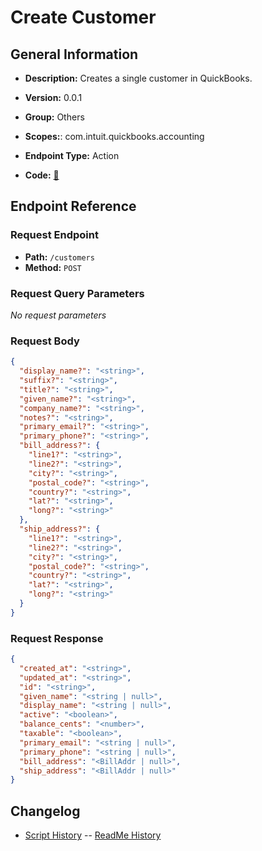 # Create Customer

## General Information

- **Description:** Creates a single customer in QuickBooks.

- **Version:** 0.0.1
- **Group:** Others
- **Scopes:**: com.intuit.quickbooks.accounting
- **Endpoint Type:** Action
- **Code:** [🔗](https://github.com/NangoHQ/integration-templates/tree/main/integrations/quickbooks-sandbox/actions/create-customer.ts)

## Endpoint Reference

### Request Endpoint

- **Path:** `/customers`
- **Method:** `POST`

### Request Query Parameters

_No request parameters_

### Request Body

```json
{
  "display_name?": "<string>",
  "suffix?": "<string>",
  "title?": "<string>",
  "given_name?": "<string>",
  "company_name?": "<string>",
  "notes?": "<string>",
  "primary_email?": "<string>",
  "primary_phone?": "<string>",
  "bill_address?": {
    "line1?": "<string>",
    "line2?": "<string>",
    "city?": "<string>",
    "postal_code?": "<string>",
    "country?": "<string>",
    "lat?": "<string>",
    "long?": "<string>"
  },
  "ship_address?": {
    "line1?": "<string>",
    "line2?": "<string>",
    "city?": "<string>",
    "postal_code?": "<string>",
    "country?": "<string>",
    "lat?": "<string>",
    "long?": "<string>"
  }
}
```

### Request Response

```json
{
  "created_at": "<string>",
  "updated_at": "<string>",
  "id": "<string>",
  "given_name": "<string | null>",
  "display_name": "<string | null>",
  "active": "<boolean>",
  "balance_cents": "<number>",
  "taxable": "<boolean>",
  "primary_email": "<string | null>",
  "primary_phone": "<string | null>",
  "bill_address": "<BillAddr | null>",
  "ship_address": "<BillAddr | null>"
}
```

## Changelog

- [Script History](https://github.com/NangoHQ/integration-templates/commits/main/integrations/quickbooks-sandbox/actions/create-customer.ts)
-- [ReadMe History](https://github.com/NangoHQ/integration-templates/commits/main/integrations/quickbooks-sandbox/actions/create-customer.md)
